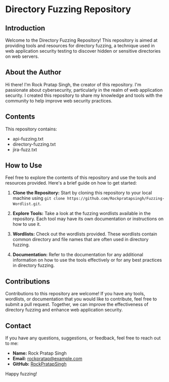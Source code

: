 # **Directory Fuzzing Repository**

## **Introduction**
Welcome to the Directory Fuzzing Repository! This repository is aimed at providing tools and resources for directory fuzzing, a technique used in web application security testing to discover hidden or sensitive directories on web servers.

## **About the Author**
Hi there! I'm Rock Pratap Singh, the creator of this repository. I'm passionate about cybersecurity, particularly in the realm of web application security. I created this repository to share my knowledge and tools with the community to help improve web security practices.

## **Contents**
This repository contains:
- api-fuzzing.txt
- directory-fuzzing.txt
- jira-fuzz.txt

## **How to Use**
Feel free to explore the contents of this repository and use the tools and resources provided. Here's a brief guide on how to get started:

1. **Clone the Repository:** Start by cloning this repository to your local machine using `git clone https://github.com/Rockpratapsingh/Fuzzing-Wordlist.git`.

2. **Explore Tools:** Take a look at the fuzzing wordlists available in the repository. Each tool may have its own documentation or instructions on how to use it.

3. **Wordlists:** Check out the wordlists provided. These wordlists contain common directory and file names that are often used in directory fuzzing.

4. **Documentation:** Refer to the documentation for any additional information on how to use the tools effectively or for any best practices in directory fuzzing.

## **Contributions**
Contributions to this repository are welcome! If you have any tools, wordlists, or documentation that you would like to contribute, feel free to submit a pull request. Together, we can improve the effectiveness of directory fuzzing and enhance web application security.

## **Contact**
If you have any questions, suggestions, or feedback, feel free to reach out to me:
- **Name:** Rock Pratap Singh
- **Email:** rockpratap@example.com
- **GitHub:** [RockPratapSingh](https://github.com/Rockpratapsingh)

Happy fuzzing!

